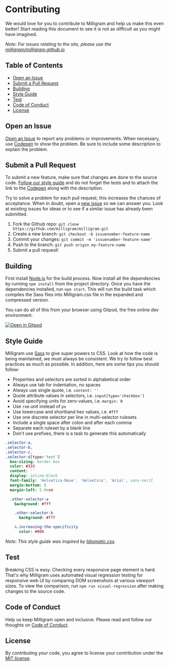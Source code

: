 # Contributing

We would love for you to contribute to Milligram and help us make this even better! Start reading this document to see it is not as difficult as you might have imagined.

_Note: For issues relating to the site, please use the [milligram/milligram.github.io](https://github.com/milligram/milligram.github.io)_

## Table of Contents

- [Open an Issue](#open-an-issue)
- [Submit a Pull Request](#submit-a-pull-request)
- [Building](#building)
- [Style Guide](#style-guide)
- [Test](#test)
- [Code of Conduct](#code-of-conduct)
- [License](#license)

## Open an Issue

[Open an Issue](../../../issues/new) to report any problems or improvements. When necessary, use [Codepen](http://codepen.io/) to show the problem. Be sure to include some description to explain the problem.

## Submit a Pull Request

To submit a new feature, make sure that changes are done to the source code. [Follow our style guide](#style-guide) and do not forget the tests and to attach the link to the [Codepen](http://codepen.io/) along with the description.

Try to solve a problem for each pull request, this increases the chances of acceptance. When in doubt, open a [new issue](#open-an-issue) so we can answer you. Look at existing issues for ideas or to see if a similar issue has already been submitted.

1. Fork the Github repo: `git clone https://github.com/milligram/milligram.git`
1. Create a new branch: `git checkout -b issuenumber-feature-name`
1. Commit your changes: `git commit -m 'issuenumber-feature-name'`
1. Push to the branch: `git push origin my-feature-name`
1. Submit a pull request!

## Building

First install [Node.js](https://nodejs.org/en/download/) for the build process. Now install all the dependencies by running `npm install` from the project directory. Once you have the dependencies installed, run `npm start`. This will run the build task which compiles the Sass files into Milligram.css file in the expanded and compressed version.

You can do all of this from your browser using Gitpod, the free online dev environment.

[![Open in Gitpod](https://gitpod.io/button/open-in-gitpod.svg)](https://gitpod.io/#https://github.com/milligram/milligram)

## Style Guide

Milligram use [Sass](http://sass-lang.com/) to give super powers to CSS. Look at how the code is being maintained, we must always be consistent. We try to follow best practices as much as possible. In addition, here are some tips you should follow:

- Properties and selectors are sorted in alphabetical order
- Always use tab for indentation, no spaces
- Always use single quote, i.e. `content: ''`
- Quote attribute values in selectors, i.e. `input[type='checkbox']`
- Avoid specifying units for zero-values, i.e. `margin: 0`
- Use `rem` unit instead of `px`
- Use lowercase and shorthand hex values, i.e. `#fff`
- Use one discrete selector per line in multi-selector rulesets
- Include a single space after colon and after each comma
- Separate each ruleset by a blank line
- Don't use prefixes, there is a task to generate this automatically

```sass
.selector-a,
.selector-b,
.selector-c,
.selector-d[type='text']
  box-sizing: border-box
  color: #333
  content: ''
  display: inline-block
  font-family: 'Helvetica-Neue', 'Helvetica', 'Arial', sans-serif
  margin-bottom: 0
  margin-left: 5.0rem

  .other-selector-a
    background: #fff

    .other-selector-b
      background: #fff

    &.increasing-the-specificity
      color: #000
```

_Note: This style guide was inspired by [Idiomatic.css](https://github.com/necolas/idiomatic-css)._

## Test

Breaking CSS is easy. Checking every responsive page element is hard. That's why Milligram uses automated visual regression testing for responsive web UI by comparing DOM screenshots at various viewport sizes. To view the comparison, run `npm run visual-regression` after making changes to the source code.

## Code of Conduct

Help us keep Milligram open and inclusive. Please read and follow our thoughts on [Code of Conduct](http://confcodeofconduct.com/).

## License

By contributing your code, you agree to license your contribution under the [MIT license](../license).
